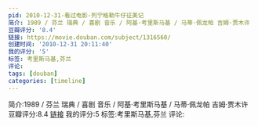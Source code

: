 ```yaml
---
pid: 2010-12-31-看过电影-列宁格勒牛仔征美记
简介: 1989 / 芬兰 瑞典 / 喜剧 音乐 / 阿基·考里斯马基 / 马蒂·佩龙帕 吉姆·贾木许
豆瓣评分: '8.4'
链接: https://movie.douban.com/subject/1316560/
创建时间: '2010-12-31 20:11:40'
我的评分: '5'
标签: 考里斯马基,芬兰
评论:
tags: [douban]
categories: [timeline]
---
```

简介:1989 / 芬兰 瑞典 / 喜剧 音乐 / 阿基·考里斯马基 / 马蒂·佩龙帕 吉姆·贾木许
豆瓣评分:8.4
[链接](https://movie.douban.com/subject/1316560/)
我的评分:5
标签:考里斯马基,芬兰
评论:

